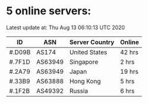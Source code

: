 # 5 online servers:

Latest update at: Thu Aug 13 06:10:13 UTC 2020

| ID | ASN | Server Country | Online |
| -- | --- | -------------- | ------ |
| #.D09B | AS174 | United States | 42 hrs |
| #.7F1D | AS63949 | Singapore | 2 hrs |
| #.2A79 | AS63949 | Japan | 19 hrs |
| #.33B9 | AS63888 | Hong Kong | 5 hrs |
| #.1F2B | AS49392 | Russia | 6 hrs |

